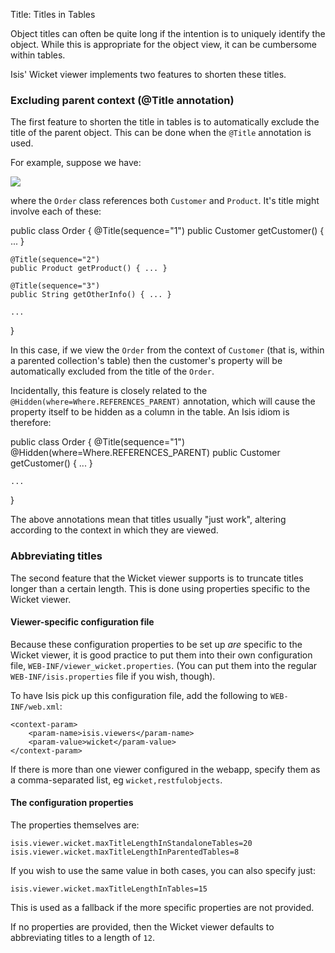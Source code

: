 Title: Titles in Tables

[//]: # (content copied to _user-guide_xxx)

Object titles can often be quite long if the intention is to uniquely identify the object.  While this is appropriate for the object view, it can be cumbersome within tables.

Isis' Wicket viewer implements two features to shorten these titles.

### Excluding parent context (@Title annotation)

The first feature to shorten the title in tables is to automatically exclude the title of the parent object.  This can be done when the `@Title` annotation is used.

For example, suppose we have:

![](images/cust-order-product.png)

where the `Order` class references both `Customer` and `Product`.  It's title might involve each of these:

  public class Order {
    @Title(sequence="1")
    public Customer getCustomer() { ... }
    
    @Title(sequence="2")
    public Product getProduct() { ... }
    
    @Title(sequence="3")
    public String getOtherInfo() { ... }
    
    ...
  }

In this case, if we view the `Order` from the context of `Customer` (that is, within a parented collection's table) then the customer's property will be automatically excluded from the title of the `Order`.

Incidentally, this feature is closely related to the 
`@Hidden(where=Where.REFERENCES_PARENT)` annotation, which will cause the property itself to be hidden as a column in the table.  An Isis idiom is therefore:

  public class Order {
    @Title(sequence="1")
    @Hidden(where=Where.REFERENCES_PARENT)
    public Customer getCustomer() { ... }
    
    ...
  }

The above annotations mean that titles usually "just work", altering according to the context in which they are viewed.

### Abbreviating titles

The second feature that the Wicket viewer supports is to truncate titles longer than a certain length.  This is done using properties specific to the Wicket viewer.

#### Viewer-specific configuration file

Because these configuration properties to be set up *are* specific to the Wicket viewer, it is good practice to put them into their own configuration file, `WEB-INF/viewer_wicket.properties`.  (You can put them into the regular `WEB-INF/isis.properties` file if you wish, though).

To have Isis pick up this configuration file, add the following to `WEB-INF/web.xml`:

    <context-param>
        <param-name>isis.viewers</param-name>
        <param-value>wicket</param-value>
    </context-param>

If there is more than one viewer configured in the webapp, specify them as a comma-separated list, eg `wicket,restfulobjects`.


#### The configuration properties

The properties themselves are:

    isis.viewer.wicket.maxTitleLengthInStandaloneTables=20
    isis.viewer.wicket.maxTitleLengthInParentedTables=8

If you wish to use the same value in both cases, you can also specify just:

    isis.viewer.wicket.maxTitleLengthInTables=15

This is used as a fallback if the more specific properties are not provided.

If no properties are provided, then the Wicket viewer defaults to abbreviating titles to a length of `12`.
